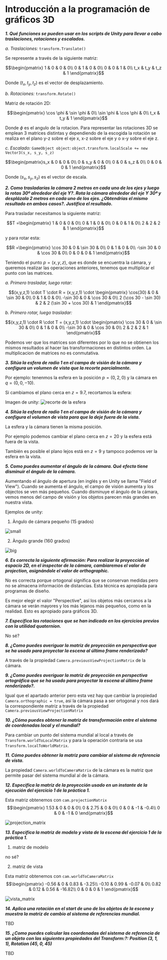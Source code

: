 # Introducción a la programación de gráficos 3D

 ***1. Qué funciones se pueden usar en los scripts de Unity para llevar a cabo traslaciones, rotaciones y escalados.***

*a. Traslaciones:* `transform.Translate()`

Se represente a través de la siguiente matriz: 

$$\begin{pmatrix} 
1 & 0 & 0 & 0\\
0 & 1 & 0 & 0\\
0 & 0 & 1 & 0\\
t_x & t_y & t_z & 1
\end{pmatrix}$$

Donde $(t_x, t_y, t_z)$ es el vector de desplazamiento.

*b. Rotaciones:* `transform.Rotate()`

Matriz de rotación 2D: 

$$\begin{pmatrix}
\cos \phi & \sin \phi & 0\\
\sin \phi & \cos \phi & 0\\
t_x & t_y & 1
\end{pmatrix}$$

Donde $\phi$ es el angulo de la rotacion.
Para representar las rotaciones 3D se emplean 3 matrices distintas y dependiendo de la escogida la rotación se realiza en el plano y-z sobre el eje x, x-z sobre el eje y o x-y sobre el eje z.

*c. Escalado:* `GameObject object`: `object.transform.localScale += new Vector3(s_x, s_y, s_z)`

$$\begin{pmatrix}s_x & 0 & 0 & 0\\
0 & s_y & 0 & 0\\
0 & 0 & s_z & 0\\
0 & 0 & 0 & 1
\end{pmatrix}$$

Donde $(s_x, s_y, s_z)$ es el vector de escala.

***2. Como trasladarías la cámara 2 metros en cada uno de los ejes y luego la rotas 30º alrededor del eje Y?. Rota la cámara alrededor del eje Y 30ª y desplázala 2 metros en cada uno de los ejes. ¿Obtendrías el mismo resultado en ambos casos?. Justifica el resultado.***

Para trasladar necesitamos la siguiente matriz:

$$T =\begin{pmatrix}
1 & 0 & 0 & 0\\
0 & 1 & 0 & 0\\
0 & 0 & 1 & 0\\
2 & 2 & 2 & 1
\end{pmatrix}$$

y para rotar esta:

$$R =\begin{pmatrix}
\cos 30 & 0 & \sin 30 & 0\\
0 & 1 & 0 & 0\\
-\sin 30 & 0 & \cos 30 & 0\\
0 & 0 & 0 & 1
\end{pmatrix}$$

Teniendo el punto $p = (x,y,z)$, que es donde se encuentra la cámara, y queremos realizar las operaciones anteriores, tenemos que multiplicar el punto con las matrices.

*a. Primero trasladar, luego rotar:*

$$(x,y,z,1) \cdot T \cdot R = (x,y,z,1) \cdot 
\begin{pmatrix}
\cos(30) & 0 & \sin 30 & 0\\
0 & 1 & 0 & 0\\
-\sin 30 & 0 & \cos 30 & 0\\
2 (\cos 30 - \sin 30) & 2 & 2 (\sin 30 + \cos 30) & 1
\end{pmatrix}$$

*b. Primero rotar, luego trasladar:*

$$(x,y,z,1) \cdot R \cdot T = (x,y,z,1) \cdot 
\begin{pmatrix}
\cos 30 & 0 & \sin 30 & 0\\
0 & 1 & 0 & 0\\
-\sin 30 & 0 & \cos 30 & 0\\
2 & 2 & 2 & 1
\end{pmatrix}$$

Podemos ver que los matrices son diferentes por lo que no se obtienen los mismos resultados al hacer las transformaciones en distintos orden. La multiplicacion de matrices no es conmutativa.

***3. Sitúa la esfera de radio 1 en el campo de visión de la cámara y configura un volumen de vista que la recorte parcialmente.***

Por ejemplo: tenenmos la esfera en la posición $p = (0,2,0)$ y la cámara en $q = (0,0,-10)$.

Si cambiamos el plano cerca en $z=9.7$, recortamos la esfera:

Imagen de unity:
![recorte de la esfera](https://github.com/danicglez/Seminario-Mundos-Virtuales/blob/main/pregunta_3.PNG)

***4. Sitúa la esfera de radio 1 en el campo de visión de la cámara y configura el volumen de vista para que la deje fuera de la vista.***

La esfera y la cámara tienen la misma posición.

Por ejemplo podemos cambiar el plano cerca en $z=20$ y la esfera está fuera de la vista.

También es posible el plano lejos está en $z=9$ y tampoco podemos ver la esfera en la vista.

***5. Como puedes aumentar el ángulo de la cámara. Qué efecto tiene disminuir el ángulo de la cámara.***

Aumentando el ángulo de apertura (en inglés y en Unity se llama "Field of View").
Cuando se aumenta el ángulo, el campo de visión aumenta y los objectos se ven más pequeños. 
Cuando disminuye el ángulo de la cámara, vemos menos del campo de visión y los objetos parecen más grandes en nuestra vista.

Ejemplos de unity:

1. Àngulo de cámara pequeño (15 grados)

![small](https://github.com/danicglez/Seminario-Mundos-Virtuales/blob/main/pregunta_5_small.PNG)

2. Àngulo grande (160 grados)

![big](https://github.com/danicglez/Seminario-Mundos-Virtuales/blob/main/pregunta_5_big.PNG)

***6. Es correcta la siguiente afirmación: Para realizar la proyección al espacio 2D, en el inspector de la cámara, cambiaremos el valor de projection, asignándole el valor de orthographic.***

No es correcta porque ortogonal significa que se conservan medidas pero no se almacena información de distancias. Esta técnica es apropiada para programas de diseño.

Es mejor elegir el valor "Perspective", así los objetos más cercanos a la cámara se verán mayores y los más lejanos más pequeños, como en la realidad. Esto es apropiado para gráficos 3D.

***7. Especifica las rotaciones que se han indicado en los ejercicios previos con la utilidad quaternion.***

No sé?

***8. ¿Como puedes averiguar la matriz de proyección en perspectiva que se ha usado para proyectar la escena al último frame renderizado?***

A través de la propiedad `Camera.previousViewProjectionMatrix` de la cámara.

***9. ¿Como puedes averiguar la matriz de proyección en perspectiva ortográfica que se ha usado para proyectar la escena al último frame renderizado?.***

Igual que el apartado anterior pero esta vez hay que cambiar la propiedad `Camera.orthographic = true`, así la cámara pasa a ser ortogonal y nos dará la correspondiente matriz a través de la propiedad `Camera.previousViewProjectionMatrix`

***10. ¿Cómo puedes obtener la matriz de transformación entre el sistema de coordenadas local y el mundial?***

Para cambiar un punto del sistema mundial al local a través de `Transform.worldToLocalMatrix` y para la operación contraria se usa `Transform.localToWorldMatrix`.

***11. Cómo puedes obtener la matriz para cambiar al sistema de referencia de vista.***

La propiedad `Camera.worldToCameraMatrix` de la cámara es la matriz que permite pasar del sistema mundial al de la cámara.

***12. Especifica la matriz de la proyección usado en un instante de la ejecución del ejercicio 1 de la práctica 1.***

Esta matriz obtenemos con `cam.projectionMatrix`
$$\begin{pmatrix}
1.53 & 0 & 0 & 0\\
0 & 2.75 & 0 & 0\\
0 & 0 & -1 & -0.4\\
0 & 0 & -1 & 0
\end{pmatrix}$$

![projection_matrix](pregunta_12.PNG)

***13. Especifica la matriz de modelo y vista de la escena del ejercicio 1 de la práctica 1.***

1. matriz de modelo

no sé?

2. matriz de vista

Esta matriz obtenemos con `cam.worldToCameraMatrix`
$$\begin{pmatrix}
-0.56 & 0 & 0.83 & -3.25\\
-0.10 & 0.99 & -0.07 & 0\\
0.82 & 0.12 & 0.56 & -16.82\\
0 & 0 & 0 & 1
\end{pmatrix}$$

![vista_matrix](pregunta_13.PNG)

***14. Aplica una rotación en el start de uno de los objetos de la escena y muestra la matriz de cambio al sistema de referencias mundial.***

TBD

***15. ¿Como puedes calcular las coordenadas del sistema de referencia de un objeto con las siguientes propiedades del Transform:?: Position (3, 1, 1), Rotation (45, 0, 45)***

TBD
